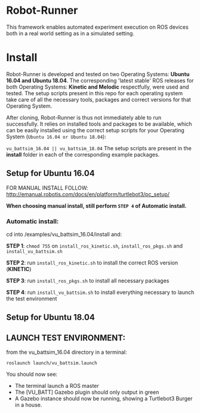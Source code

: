 # Robot-Runner
This framework enables automated experiment execution on ROS devices both in a real world setting as in a simulated setting.

# Install
Robot-Runner is developed and tested on two Operating Systems: <strong>Ubuntu 16.04 and Ubuntu 18.04</strong>.
The corresponding 'latest stable' ROS releases for both Operating Systems: <strong>Kinetic and Melodic</strong>
respectfully, were used and tested. The setup scripts present in this repo for each operating system take care of 
all the necessary tools, packages and correct versions for that Operating System.

After cloning, Robot-Runner is thus not immediately able to run successfully. It relies on installed tools and packages 
to be available, which can be easily installed using the correct setup scripts for your Operating System (``Ubuntu 16.04 or Ubuntu 18.04``):

``vu_battsim_16.04 || vu_battsim_18.04``
The setup scripts are present in the <strong>install</strong> folder in each of the corresponding example packages.

## Setup for Ubuntu 16.04
FOR MANUAL INSTALL FOLLOW: http://emanual.robotis.com/docs/en/platform/turtlebot3/pc_setup/

<strong>When choosing manual install, still perform ``STEP 4`` of Automatic install.</strong>

### Automatic install:

cd into /examples/vu_battsim_16.04/install and:

<strong>STEP 1</strong>: ``chmod 755`` on ``install_ros_kinetic.sh``, ``install_ros_pkgs.sh`` and ``install_vu_battsim.sh``

<strong>STEP 2</strong>: run ``install_ros_kinetic.sh`` to install the correct ROS version (<strong>KINETIC</strong>)

<strong>STEP 3</strong>: run ``install_ros_pkgs.sh`` to install all necessary packages

<strong>STEP 4</strong>: run ``install_vu_battsim.sh`` to install everything necessary to launch the test environment

## Setup for Ubuntu 18.04


## LAUNCH TEST ENVIRONMENT:

from the vu_battsim_16.04 directory in a terminal:

``roslaunch launch/vu_battsim.launch``

You should now see:
 - The terminal launch a ROS master
 - The [VU_BATT] Gazebo plugin should only output in green
 - A Gazebo instance should now be running, showing a Turtlebot3 Burger in a house.